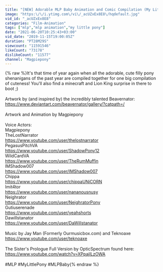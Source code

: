 ```yaml
---
title: "[NEW] Adorable MLP Baby Animation and Comic Compilation (My Little Pony)"
image: "https:\/\/i.ytimg.com\/vi\/_acUZxEx8E8\/hqdefault.jpg"
vid_id: "_acUZxEx8E8"
categories: "Film-Animation"
tags: ["mlp","mlp animation","my little pony"]
date: "2021-06-20T10:25:43+03:00"
vid_date: "2019-11-15T19:00:05Z"
duration: "PT28M29S"
viewcount: "11591546"
likeCount: "73178"
dislikeCount: "11577"
channel: "Magpiepony"
---
```

{% raw %}It's that time of year again when all the adorable, cute filly pony shenanigans of the past year are compiled together for one big compilation of cuteness! You'll also find a minecraft and Lion King surprise in there to boot ;)<br /><br />Artwork by (and inspired by) the incredibly talented Beavernator:<br /><a rel="nofollow" target="blank" href="https://www.deviantart.com/beavernator/gallery/?catpath=/">https://www.deviantart.com/beavernator/gallery/?catpath=/</a><br /><br />Artwork and Animation by Magpiepony<br /><br />Voice Actors:<br />Magpiepony<br />TheLostNarrator<br /><a rel="nofollow" target="blank" href="https://www.youtube.com/user/thelostnarrator">https://www.youtube.com/user/thelostnarrator</a><br />PegasusPitchVA<br /><a rel="nofollow" target="blank" href="https://www.youtube.com/user/ShadowPony12">https://www.youtube.com/user/ShadowPony12</a><br />WildCardVA<br /><a rel="nofollow" target="blank" href="https://www.youtube.com/user/TheRumMuffin">https://www.youtube.com/user/TheRumMuffin</a><br />IMShadow007<br /><a rel="nofollow" target="blank" href="https://www.youtube.com/user/IMShadow007">https://www.youtube.com/user/IMShadow007</a><br />Chippa<br /><a rel="nofollow" target="blank" href="https://www.youtube.com/user/chippaUNiCORN">https://www.youtube.com/user/chippaUNiCORN</a><br />Imit4tor<br /><a rel="nofollow" target="blank" href="https://www.youtube.com/user/nananousnusy">https://www.youtube.com/user/nananousnusy</a><br />Neighrator<br /><a rel="nofollow" target="blank" href="https://www.youtube.com/user/NeighratorPony">https://www.youtube.com/user/NeighratorPony</a><br />Gutiuserenade<br /><a rel="nofollow" target="blank" href="https://www.youtube.com/user/yeahshorts">https://www.youtube.com/user/yeahshorts</a><br />Dawillstanator<br /><a rel="nofollow" target="blank" href="https://www.youtube.com/user/DaWillstanator">https://www.youtube.com/user/DaWillstanator</a><br /><br />Music by Jay Man (Formerly Ourmusicbox.com) and Teknoaxe<br /><a rel="nofollow" target="blank" href="https://www.youtube.com/user/teknoaxe">https://www.youtube.com/user/teknoaxe</a><br /><br />The Sister's Prologue Full Version by OpticSpectrum found here:<br /><a rel="nofollow" target="blank" href="https://www.youtube.com/watch?v=XPpajILzOWA">https://www.youtube.com/watch?v=XPpajILzOWA</a><br /><br />#MLP #MyLittlePony #MLPBaby{% endraw %}

